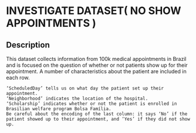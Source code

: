 # INVESTIGATE DATASET( NO SHOW APPOINTMENTS )

## Description

This dataset collects information from 100k medical appointments in Brazil and is focused on the question of whether or not patients show up for their appointment. A number of characteristics about the patient are included in each row.

    ‘ScheduledDay’ tells us on what day the patient set up their appointment.
    ‘Neighborhood’ indicates the location of the hospital.
    ‘Scholarship’ indicates whether or not the patient is enrolled in Brasilian welfare program Bolsa Família.
    Be careful about the encoding of the last column: it says ‘No’ if the patient showed up to their appointment, and ‘Yes’ if they did not show up.
